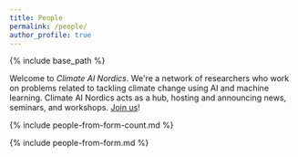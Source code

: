 ```yaml
---
title: People
permalink: /people/
author_profile: true
---
```

{% include base_path %}

<style>
img {
  width: 12em;
  float: right;
  padding: 1em 0em 1em 1em;
}
</style>



Welcome to _Climate AI Nordics_.
We're a network of researchers who work on problems related to tackling climate change using AI and machine learning. Climate AI Nordics acts as a hub, hosting and announcing news, seminars, and workshops. [Join us](/join/)!

{% include people-from-form-count.md %}

{% include people-from-form.md %}

<!--
<span title=""><strong>Name, Affiliation</strong></span>
<br />
[More info (researcher profile)]() * [Publications (scholar)]() * [Research Group]() * [ORCID]()

//-->

<!--<img style="float: right; width: 10em; margin-right: 2em; margin-bottom: 1em;" src="/images/people/mogren.png" />//-->
<!--<img style="float: right; width: 10em; margin-right: 2em; margin-bottom: 1em;" src="/images/people/pirinen.jpg" />//-->
<!--<img style="float: right; width: 10em; margin-right: 2em; margin-bottom: 1em;" src="/images/people/listozec.jpg" />//-->

<!--![](/images/people/mogren.png)//-->
<!--![](/images/people/pirinen.jpg)//-->
